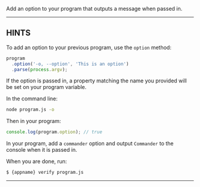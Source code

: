 Add an option to your program that outputs a message when passed in.

----------------------------------------------------------------------
## HINTS

To add an option to your previous program, use the `option` method:

```js
program
  .option('-o, --option', 'This is an option')
  .parse(process.argv);
```

If the option is passed in, a property matching the name you provided
will be set on your program variable.

In the command line:

```sh
node program.js -o
```

Then in your program:

```js
console.log(program.option); // true
```

In your program, add a `commander` option and output `Commander`
to the console when it is passed in.

When you are done, run:

```sh
$ {appname} verify program.js
```

----------------------------------------------------------------------
